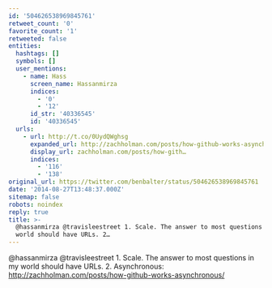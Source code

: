```yaml
---
id: '504626538969845761'
retweet_count: '0'
favorite_count: '1'
retweeted: false
entities:
  hashtags: []
  symbols: []
  user_mentions:
    - name: Hass
      screen_name: Hassanmirza
      indices:
        - '0'
        - '12'
      id_str: '40336545'
      id: '40336545'
  urls:
    - url: http://t.co/0UydQWghsg
      expanded_url: http://zachholman.com/posts/how-github-works-asynchronous/
      display_url: zachholman.com/posts/how-gith…
      indices:
        - '116'
        - '138'
original_url: https://twitter.com/benbalter/status/504626538969845761
date: '2014-08-27T13:48:37.000Z'
sitemap: false
robots: noindex
reply: true
title: >-
  @hassanmirza @travisleestreet 1. Scale. The answer to most questions in my
  world should have URLs. 2…
---
```


@hassanmirza @travisleestreet 1. Scale. The answer to most questions in my world should have URLs. 2. Asynchronous: http://zachholman.com/posts/how-github-works-asynchronous/